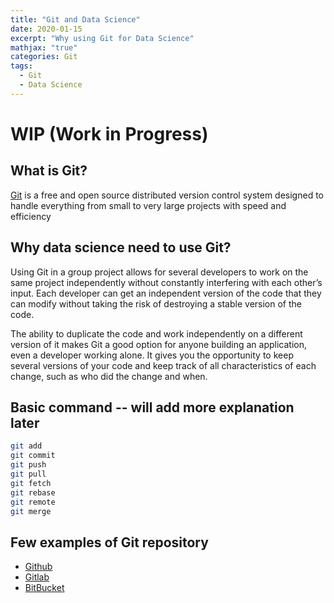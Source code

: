 ```yaml
---
title: "Git and Data Science"
date: 2020-01-15
excerpt: "Why using Git for Data Science"
mathjax: "true"
categories: Git
tags:
  - Git
  - Data Science
---
```


# WIP (Work in Progress)

## What is Git?
[Git](https://git-scm.com/) is a free and open source distributed version control system designed to handle everything from small to very large projects with speed and efficiency 

## Why data science need to use Git?

Using Git in a group project allows for several developers to work on the same project independently without constantly interfering with each other’s input. Each developer can get an independent version of the code that they can modify without taking the risk of destroying a stable version of the code.

The ability to duplicate the code and work independently on a different version of it makes Git a good option for anyone building an application, even a developer working alone. It gives you the opportunity to keep several versions of your code and keep track of all characteristics of each change, such as who did the change and when.

## Basic command -- will add more explanation later
```bash
git add 
git commit
git push
git pull
git fetch
git rebase
git remote
git merge
```  

## Few examples of Git repository
- [Github](https://github.com/)
- [Gitlab](https://about.gitlab.com/)
- [BitBucket](https://bitbucket.org/)
